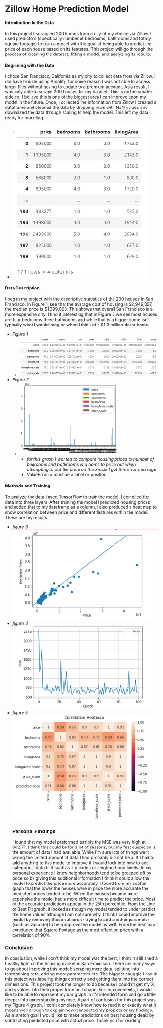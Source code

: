 # Zillow Home Prediction Model 
#### Introduction to the Data
In this project I scrapped 200 homes from a city of my choice via Zillow. I used predictors (specifically number of bedrooms, bathrooms and totally square footage) to train a model with the goal of being able to predict the price of each house based on its features. This project will go through the process of cleaning the dataset, fitting a model, and analyzing its results.
#### Beginning with the Data 
I chose San Francisco, California as my city to collect data from via Zillow. I did have trouble using Amplify, for some reason I was not able to access larger files without having to update to a premium account. As a result, I was only able to scrape 200 houses for my dataset. This is on the smaller side so, I believe this is one of the biggest area I can improve upon my model in the future. Once, I collected the information from Zillow I created a dataframe and cleaned the data by dropping rows with NaN values and downsized the data through scaling to help the model. This left my data ready for modeling. 
  - ![](images/dataframe.PNG)
#### Data Description 
I began my project with the descriptive statistics of the 200 houses in San Francisco. In Figure 1, see that the average cost of housing is $2,949,007, the median price is $1,399,000. This shows that overall San Francisco is a more expensive city. I find it interesting that in Figure 2 we see most houses are four bedrooms three bathrooms and while that is a bigger home isn't typically what I would imagine when I think of a $1.3 million dollar home.
  - *Figure 1*
    - ![](images/sum.PNG)
  - *Figure 2*
    - ![](images/bar.PNG)
      - *for this graph I wanted to compare housing prices to number of bedrooms and bathrooms in a home to price but when attempting to put the price on the x-axis I got this error message* 
      - ValueError: x must be a label or position
  #### Methods and Training 
To analyze the data I used TensorFlow to train the model. I complied the data into three layers. After training the model I predicted housing prices and added that to my dataframe as a column. I also produced a heat map to show correlation between price and different features within the model. These are my results. 
  - *figure 3*
   ![](images/Proj1.PNG)
  - *figure 4*
   ![](images/Proj_im2.PNG)
  - *figure 5*
    ![](images/heatmap.PNG)
    ### Personal Findings
    I found that my model preformed terribly the MSE was very high at 602.71. I think this could be for a lot of reasons, but my first suspicion is the amount of data I had available. While I'm sure lots of things went wrong the limited amount of data I had probably did not help. If I had to add anything to this model to improve it I would look into how to add categorical data to it such as zip codes or neighborhood labels. In my personal experience I know neighborhoods tend to be grouped off by price so by giving this additional information I think it could allow the model to predict the price more accurately. 
    I found from my scatter graph that the lower the houses were in price the more accurate the predicted prices tended to be. When the houses became more expensive the model had a more difficult time to predict the price. Most of the accurate predictions appear in the 25th percentile. From the Line of Best Fit graph, it looked as though my model tended to under predict the home values although I am not sure why. I think I could improve the model by removing these outliers or trying to add another parameter (such as zipcode) to help improve the model as well. 
    From the heatmap I concluded that Square Footage as the most effect on price with a correlation of 90%. 
 
### Conclusion 
In conclusion, while I don't think my model was the best, I think it still shed a healthy light on the housing market in San Francisco. There are many ways to go about improving this model: scraping more data, splitting into test/training sets, adding more parameters etc. The biggest struggle I had in this project was labeling things correctly and getting them into the correct dimensions. This project took me longer to do because I couldn't get my X and y values into their proper form and shape. For improvements, I would like to be able to represent my bar graph in it's intended form and go a little deeper into understanding my mse. A part of confusion for this project was my Figure 4 graph, I don't completely know how to read it or exactly what it means well enough to explain how it impacted my projects or my findings. As a stretch goal I would like to make predictions on best housing deals by subtracting predicted price with actual price. Thank you for reading! 